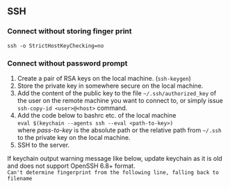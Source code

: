 ## SSH

### Connect without storing finger print  
`ssh -o StrictHostKeyChecking=no`

### Connect without password prompt
1. Create a pair of RSA keys on the local machine. (`ssh-keygen`)
1. Store the private key in somewhere secure on the local machine.
1. Add the content of the public key to the file `~/.ssh/authorized_key` of the user
   on the remote machine you want to connect to,
   or simply issue `ssh-copy-id <user>@<host>` command.
1. Add the code below to bashrc etc. of the local machine  
   `eval $(keychain --agents ssh --eval <path-to-key>)`  
   where *pass-to-key* is the absolute path or the relative path from `~/.ssh` to the private key on
   the local machine.  
1. SSH to the server.

If keychain output warning message like below, update keychain as it is old and does not support
OpenSSH 6.8+ format.  
`Can't determine fingerprint from the following line, falling back to filename`
